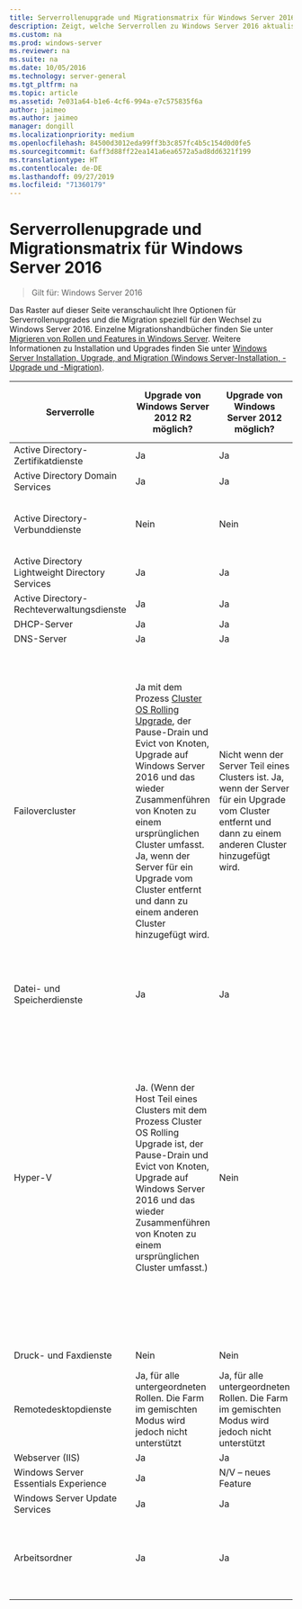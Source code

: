 ```yaml
---
title: Serverrollenupgrade und Migrationsmatrix für Windows Server 2016
description: Zeigt, welche Serverrollen zu Windows Server 2016 aktualisiert oder migriert werden können.
ms.custom: na
ms.prod: windows-server
ms.reviewer: na
ms.suite: na
ms.date: 10/05/2016
ms.technology: server-general
ms.tgt_pltfrm: na
ms.topic: article
ms.assetid: 7e031a64-b1e6-4cf6-994a-e7c575835f6a
author: jaimeo
ms.author: jaimeo
manager: dongill
ms.localizationpriority: medium
ms.openlocfilehash: 84500d3012eda99ff3b3c857fc4b5c154d0d0fe5
ms.sourcegitcommit: 6aff3d88ff22ea141a6ea6572a5ad8dd6321f199
ms.translationtype: HT
ms.contentlocale: de-DE
ms.lasthandoff: 09/27/2019
ms.locfileid: "71360179"
---
```

# <a name="server-role-upgrade-and-migration-matrix-for-windows-server-2016"></a>Serverrollenupgrade und Migrationsmatrix für Windows Server 2016

>Gilt für: Windows Server 2016

Das Raster auf dieser Seite veranschaulicht Ihre Optionen für Serverrollenupgrades und die Migration speziell für den Wechsel zu Windows Server 2016. Einzelne Migrationshandbücher finden Sie unter [Migrieren von Rollen und Features in Windows Server](https://docs.microsoft.com/windows-server/get-started/migrate-roles-and-features). Weitere Informationen zu Installation und Upgrades finden Sie unter [Windows Server Installation, Upgrade, and Migration (Windows Server-Installation, -Upgrade und -Migration)](https://docs.microsoft.com/windows-server/get-started/installation-and-upgrade).

|Serverrolle|Upgrade von Windows Server 2012 R2 möglich?|Upgrade von Windows Server 2012 möglich?|Wird die Migration unterstützt?|Kann die Migration ohne Downtime abgeschlossen werden?|  
|-------------------|----------|--------------|--------------|----------|  
|Active Directory-Zertifikatdienste| Ja|    Ja|    Ja|    Nein|
|Active Directory Domain Services|  Ja|    Ja|    Ja|    Ja|
|Active Directory-Verbunddienste|  Nein| Nein| Ja|    Nein (neue Knoten müssen zur Farm hinzugefügt werden)|
|Active Directory Lightweight Directory Services|   Ja|    Ja|    Ja|    Ja|
|Active Directory-Rechteverwaltungsdienste|   Ja|    Ja|    Ja|    Nein|
|DHCP-Server|   Ja|    Ja|    Ja|    Ja|
|DNS-Server|    Ja|    Ja|    Ja|    Nein|
|Failovercluster|Ja mit dem Prozess [Cluster OS Rolling Upgrade](https://technet.microsoft.com/windows-server-docs/failover-clustering/cluster-operating-system-rolling-upgrade), der Pause-Drain und Evict von Knoten, Upgrade auf Windows Server 2016 und das wieder Zusammenführen von Knoten zu einem ursprünglichen Cluster umfasst. Ja, wenn der Server für ein Upgrade vom Cluster entfernt und dann zu einem anderen Cluster hinzugefügt wird.|Nicht wenn der Server Teil eines Clusters ist. Ja, wenn der Server für ein Upgrade vom Cluster entfernt und dann zu einem anderen Cluster hinzugefügt wird.  |Ja|Nicht für Windows Server 2012-Failovercluster. Ja, für Windows Server 2012 R2-Failovercluster mit virtuellen Hyper-V Computern, oder für Windows Server 2012 R2-Failovercluster, die die Rolle des Dateiservers mit horizontaler Skalierung ausführen. Weitere Informationen finden Sie unter [Cluster OS Rolling Upgrade](https://technet.microsoft.com/windows-server-docs/failover-clustering/cluster-operating-system-rolling-upgrade).|
|Datei- und Speicherdienste| Ja|    Ja|    Variiert je nach Sub-Feature|  Nein|
|Hyper-V| Ja. (Wenn der Host Teil eines Clusters mit dem Prozess Cluster OS Rolling Upgrade ist, der Pause-Drain und Evict von Knoten, Upgrade auf Windows Server 2016 und das wieder Zusammenführen von Knoten zu einem ursprünglichen Cluster umfasst.)|  Nein|   Ja|  Nicht für Windows Server 2012-Failovercluster. Ja, für Windows Server 2012 R2-Failovercluster mit virtuellen Hyper-V Computern, oder für Windows Server 2012 R2-Failovercluster, die die Rolle des Dateiservers mit horizontaler Skalierung ausführen. Weitere Informationen finden Sie unter [Cluster OS Rolling Upgrade](https://technet.microsoft.com/windows-server-docs/failover-clustering/cluster-operating-system-rolling-upgrade).| 
|Druck- und Faxdienste|    Nein| Nein| Ja (Printbrm.exe)| Nein|
|Remotedesktopdienste|   Ja, für alle untergeordneten Rollen. Die Farm im gemischten Modus wird jedoch nicht unterstützt|   Ja, für alle untergeordneten Rollen. Die Farm im gemischten Modus wird jedoch nicht unterstützt|   Ja|    Nein|
|Webserver (IIS)|  Ja|    Ja|    Ja|    Nein|
|Windows Server Essentials Experience|  Ja|    N/V – neues Feature|  Ja|    Nein|
|Windows Server Update Services|    Ja|    Ja|    Ja|    Nein|
|Arbeitsordner|  Ja|    Ja|    Ja|    Ja, vom Cluster WS 2012 R2, wenn [Cluster OS Rolling Upgrade](https://technet.microsoft.com/windows-server-docs/failover-clustering/cluster-operating-system-rolling-upgrade) ausgeführt wird.|

